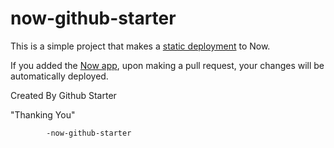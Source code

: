 # now-github-starter

This is a simple project that makes a [static deployment](https://zeit.co/docs/deployment-types/static)
to Now.

If you added the [Now app](https://github.com/apps/now), upon
making a pull request, your changes will be automatically deployed.

Created By Github Starter

"Thanking You"

            -now-github-starter
